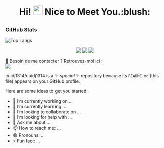 
<h1 align="center">
  Hi! <img src="https://media.giphy.com/media/hvRJCLFzcasrR4ia7z/giphy.gif" width="30px"> Nice to Meet You.:blush:
</h1>

## <h3 align="left">GitHub Stats</h3>

![Top Langs](https://github-readme-stats.vercel.app/api/top-langs/?username=cuidj1314&layout=compact&theme=dark&hide_border=true)

<p align = "center">
  <img src = "https://github-readme-stats.vercel.app/api?username=cuidj1314&show_icons=true&theme=dark&hide_border=true">
  <img src = "https://github-readme-streak-stats.herokuapp.com?user=cuidj1314&theme=dark&hide_border=true">
  <img src = "https://github-readme-stats.vercel.app/api/top-langs/?username=cuidj1314&layout=compact&theme=dark&hide_border=true">
</p>

<p>
  📣 Besoin de me contacter ? Retrouvez-moi ici :<br/>
  <a href="mailto:cuidj1314@gmail.com?subject=[GitHub]%20🔥%20Emergency%20contact&body=Dear%20cui:%0A%0AI%20am%20a%20friend%20from%20github%20..."><img src="https://img.shields.io/badge/e‑mail-D14836.svg?style=for-the-badge&logo=GMail&logoColor=white"/></a>
</p>

cuidj1314/cuidj1314 is a ✨ _special_ ✨ repository because its `README.md` (this file) appears on your GitHub profile.

Here are some ideas to get you started:

- 🔭 I’m currently working on ...
- 🌱 I’m currently learning ...
- 👯 I’m looking to collaborate on ...
- 🤔 I’m looking for help with ...
- 💬 Ask me about ...
- 📫 How to reach me: ...
- 😄 Pronouns: ...
- ⚡ Fun fact: ...
